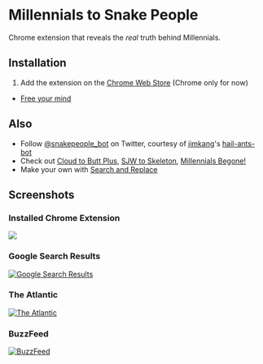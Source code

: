 # Millennials to Snake People

Chrome extension that reveals the *real* truth behind Millennials.


## Installation

1. Add the extension on the [Chrome Web Store](https://chrome.google.com/webstore/detail/millennials-to-snake-peop/jhkibealmjkbkafogihpeidfcgnigmlf) (Chrome only for now)
- [Free your mind](https://www.google.com/search?q=Millennials)


## Also
- Follow [@snakepeople_bot](https://twitter.com/snakepeople_bot) on Twitter, courtesy of [jimkang](https://github.com/jimkang)'s [hail-ants-bot](https://github.com/jimkang/hail-ants-bot)
- Check out [Cloud to Butt Plus](https://chrome.google.com/webstore/detail/cloud-to-butt-plus/apmlngnhgbnjpajelfkmabhkfapgnoai?hl=en), [SJW to Skeleton](https://chrome.google.com/webstore/detail/sjw-to-skeleton/kckodmjikeoncekpplppkkcjolofmacc?hl=en), [Millennials Begone!](https://chrome.google.com/webstore/detail/millennials-begone/dlgjecnejicmpdknhangcbeahbgipolf?hl=en)
- Make your own with [Search and Replace](https://chrome.google.com/webstore/detail/search-and-replace/bldchfkhmnkoimaciljpilanilmbnofo?hl=en-GB)


## Screenshots

### Installed Chrome Extension
![](https://i.imgur.com/xAzfhw8.png)

### Google Search Results
[![Google Search Results](https://i.imgur.com/GTBOuEr.png)](https://www.google.com/search?q=Millennials)

### The Atlantic
[![The Atlantic](https://i.imgur.com/LDFOsrO.png)](http://www.theatlantic.com/politics/archive/2013/08/the-outsiders-how-can-millennials-change-washington-if-they-hate-it/278920/)

### BuzzFeed
[![BuzzFeed](https://i.imgur.com/PT1NWX5.png)](http://www.buzzfeed.com/sapna/what-public-companies-are-telling-wall-street-about-millenni)
